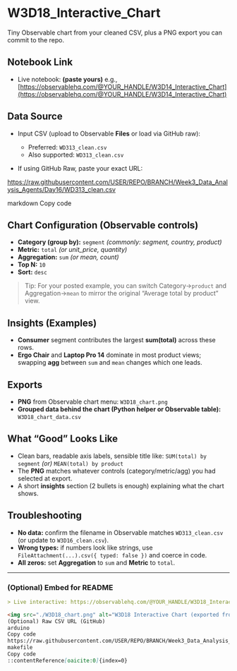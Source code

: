 # W3D18_Interactive_Chart

Tiny Observable chart from your cleaned CSV, plus a PNG export you can commit to the repo.

## Notebook Link

* Live notebook: **(paste yours)**
  e.g., [https://observablehq.com/@YOUR_HANDLE/W3D14_Interactive_Chart](https://observablehq.com/@YOUR_HANDLE/W3D14_Interactive_Chart)

## Data Source

* Input CSV (upload to Observable **Files** or load via GitHub raw):

  * Preferred: `WD313_clean.csv`
  * Also supported: `WD313_clean.csv`
* If using GitHub Raw, paste your exact URL:

https://raw.githubusercontent.com/USER/REPO/BRANCH/Week3_Data_Analysis_Agents/Day16/WD313_clean.csv

markdown
Copy code

## Chart Configuration (Observable controls)

* **Category (group by):** `segment` *(commonly: segment, country, product)*
* **Metric:** `total` *(or unit_price, quantity)*
* **Aggregation:** `sum` *(or mean, count)*
* **Top N:** `10`
* **Sort:** `desc`

> Tip: For your posted example, you can switch Category→`product` and Aggregation→`mean` to mirror the original “Average total by product” view.

## Insights (Examples)

* **Consumer** segment contributes the largest **sum(total)** across these rows.
* **Ergo Chair** and **Laptop Pro 14** dominate in most product views; swapping **agg** between `sum` and `mean` changes which one leads.

## Exports

* **PNG** from Observable chart menu: `W3D18_chart.png`
* **Grouped data behind the chart (Python helper or Observable table):** `W3D18_chart_data.csv`

## What “Good” Looks Like

* Clean bars, readable axis labels, sensible title like:
`SUM(total) by segment` *(or)* `MEAN(total) by product`
* The **PNG** matches whatever controls (category/metric/agg) you had selected at export.
* A short **insights** section (2 bullets is enough) explaining what the chart shows.

## Troubleshooting

* **No data:** confirm the filename in Observable matches `WD313_clean.csv` (or update to `W3D16_clean.csv`).
* **Wrong types:** if numbers look like strings, use `FileAttachment(...).csv({ typed: false })` and coerce in code.
* **All zeros:** set **Aggregation** to `sum` and **Metric** to `total`.

---

### (Optional) Embed for README

```md
> Live interactive: https://observablehq.com/@YOUR_HANDLE/W3D18_Interactive_Chart

<img src="./W3D18_chart.png" alt="W3D18 Interactive Chart (exported from Observable)" width="720" />
(Optional) Raw CSV URL (GitHub)
arduino
Copy code
https://raw.githubusercontent.com/USER/REPO/BRANCH/Week3_Data_Analysis_Agents/Day16/WD313_clean.csv
makefile
Copy code
::contentReference[oaicite:0]{index=0}





